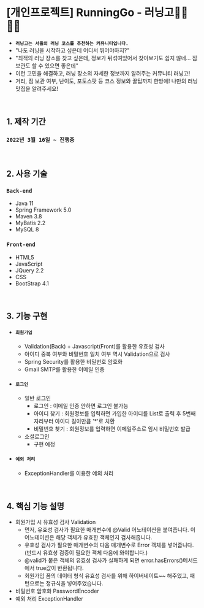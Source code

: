 # [개인프로젝트] RunningGo - 러닝고🏃‍♀️🏃‍♂️
- <b>`러닝고는 서울의 러닝 코스를 추천하는 커뮤니티입니다.`</b>
- "나도 러닝을 시작하고 싶은데 어디서 뛰어야하지?"
- "최적의 러닝 장소를 찾고 싶은데, 정보가 뒤섞여있어서 찾아보기도 쉽지 않네... 짐보관도 할 수 있으면 좋은데"
- 이런 고민을 해결하고, 러닝 장소의 자세한 정보까지 알려주는 커뮤니티 러닝고!
- 거리, 짐 보관 여부, 난이도, 포토스팟 등 코스 정보와 꿀팁까지 한방에! 나만의 러닝 맛집을 알려주세요!

<br>

## 1. 제작 기간
### `2022년 3월 16일 ~ 진행중`

<br>

## 2. 사용 기술
### `Back-end`
- Java 11
- Spring Framework 5.0
- Maven 3.8
- MyBatis 2.2
- MySQL 8

### `Front-end`
  - HTML5
  - JavaScript
  - JQuery 2.2
  - CSS
  - BootStrap 4.1

<br>

## 3. 기능 구현
- #### `회원가입`
	- Validation(Back) + Javascript(Front)를 활용한 유효성 검사
	- 아이디 중복 여부와 비밀번호 일치 여부 역시 Validation으로 검사
	- Spring Security를 활용한 비밀번호 암호화
	- Gmail SMTP를 활용한 이메일 인증

- #### `로그인`
	- 일반 로그인
		- 로그인 : 이메일 인증 안하면 로그인 불가능
		- 아이디 찾기 : 회원정보를 입력하면 가입한 아이디를 List로 출력 후 5번째 자리부터 아이디 길이만큼 '*'로 치환
		- 비밀번호 찾기 : 회원정보를 입력하면 이메일주소로 임시 비밀번호 발급
	- 소셜로그인
		- 구현  예정

- #### `예외 처리`
	- ExceptionHandler를 이용한 예외 처리

<br>

## 4. 핵심 기능 설명
- 회원가입 시 유효성 검사 Validation
	- 먼저, 유효성 검사가 필요한 매개변수에 @Valid 어노테이션을 붙여줍니다. 이 어노테이션은 해당 객체가 유효한 객체인지 검사해줍니다.  
	- 유효성 검사가 필요한 매개변수의 다음 매개변수로 Error 객체를 넣어줍니다. (반드시 유효성 검증이 필요한 객체 다음에 와야합니다.)
	- @valid가 붙은 객체의 유효성 검사가 실패하게 되면 error.hasErrors()메서드에서 true값이 반환됩니다.
	- 회원가입 폼의 데이터 형식 유효성 검사를 위해 하이버네이트~~ 해주었고, 패턴으로는 정규식을 넣어주었습니다.
- 비밀번호 암호화 PasswordEncoder
- 예외 처리 ExceptionHandler
